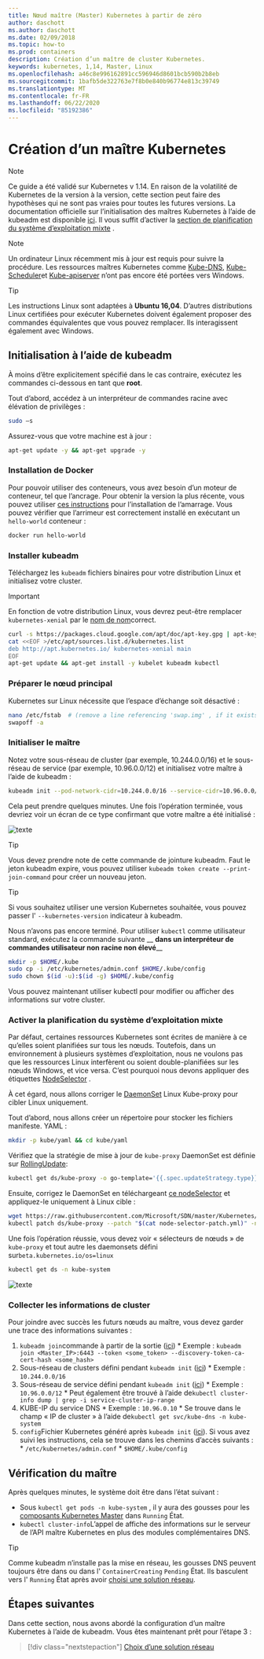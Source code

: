 ```yaml
---
title: Nœud maître (Master) Kubernetes à partir de zéro
author: daschott
ms.author: daschott
ms.date: 02/09/2018
ms.topic: how-to
ms.prod: containers
description: Création d’un maître de cluster Kubernetes.
keywords: kubernetes, 1,14, Master, Linux
ms.openlocfilehash: a46c8e996162891cc596946d8601bcb590b2b8eb
ms.sourcegitcommit: 1bafb5de322763e7f8b0e840b96774e813c39749
ms.translationtype: MT
ms.contentlocale: fr-FR
ms.lasthandoff: 06/22/2020
ms.locfileid: "85192386"
---
```

# <a name="creating-a-kubernetes-master"></a>Création d’un maître Kubernetes #
> [!NOTE]
> Ce guide a été validé sur Kubernetes v 1.14. En raison de la volatilité de Kubernetes de la version à la version, cette section peut faire des hypothèses qui ne sont pas vraies pour toutes les futures versions. La documentation officielle sur l’initialisation des maîtres Kubernetes à l’aide de kubeadm est disponible [ici](https://kubernetes.io/docs/setup/independent/install-kubeadm/). Il vous suffit d’activer la [section de planification du système d’exploitation mixte](#enable-mixed-os-scheduling) .

> [!NOTE]
> Un ordinateur Linux récemment mis à jour est requis pour suivre la procédure. Les ressources maîtres Kubernetes comme [Kube-DNS](https://kubernetes.io/docs/concepts/services-networking/dns-pod-service/), [Kube-Scheduler](https://kubernetes.io/docs/reference/command-line-tools-reference/kube-scheduler/)et [Kube-apiserver](https://kubernetes.io/docs/reference/command-line-tools-reference/kube-apiserver/) n’ont pas encore été portées vers Windows.

> [!tip]
> Les instructions Linux sont adaptées à **Ubuntu 16,04**. D’autres distributions Linux certifiées pour exécuter Kubernetes doivent également proposer des commandes équivalentes que vous pouvez remplacer. Ils interagissent également avec Windows.


## <a name="initialization-using-kubeadm"></a>Initialisation à l’aide de kubeadm ##
À moins d’être explicitement spécifié dans le cas contraire, exécutez les commandes ci-dessous en tant que **root**.

Tout d’abord, accédez à un interpréteur de commandes racine avec élévation de privilèges :

```bash
sudo –s
```

Assurez-vous que votre machine est à jour :

```bash
apt-get update -y && apt-get upgrade -y
```

### <a name="install-docker"></a>Installation de Docker ###
Pour pouvoir utiliser des conteneurs, vous avez besoin d’un moteur de conteneur, tel que l’ancrage. Pour obtenir la version la plus récente, vous pouvez utiliser [ces instructions](https://docs.docker.com/install/linux/docker-ce/ubuntu/) pour l’installation de l’amarrage. Vous pouvez vérifier que l’arrimeur est correctement installé en exécutant un `hello-world` conteneur :

```bash
docker run hello-world
```

### <a name="install-kubeadm"></a>Installer kubeadm ###
Téléchargez les `kubeadm` fichiers binaires pour votre distribution Linux et initialisez votre cluster.

> [!Important]
> En fonction de votre distribution Linux, vous devrez peut-être remplacer `kubernetes-xenial` par le [nom de nom](https://wiki.ubuntu.com/Releases)correct.

```bash
curl -s https://packages.cloud.google.com/apt/doc/apt-key.gpg | apt-key add -
cat <<EOF >/etc/apt/sources.list.d/kubernetes.list
deb http://apt.kubernetes.io/ kubernetes-xenial main
EOF
apt-get update && apt-get install -y kubelet kubeadm kubectl
```

### <a name="prepare-the-master-node"></a>Préparer le nœud principal ###
Kubernetes sur Linux nécessite que l’espace d’échange soit désactivé :

```bash
nano /etc/fstab  # (remove a line referencing 'swap.img' , if it exists)
swapoff -a
```

### <a name="initialize-master"></a>Initialiser le maître ###
Notez votre sous-réseau de cluster (par exemple, 10.244.0.0/16) et le sous-réseau de service (par exemple, 10.96.0.0/12) et initialisez votre maître à l’aide de kubeadm :

```bash
kubeadm init --pod-network-cidr=10.244.0.0/16 --service-cidr=10.96.0.0/12
```

Cela peut prendre quelques minutes. Une fois l’opération terminée, vous devriez voir un écran de ce type confirmant que votre maître a été initialisé :

![texte](media/kubeadm-init.png)

> [!tip]
> Vous devez prendre note de cette commande de jointure kubeadm. Faut le jeton kubeadm expire, vous pouvez utiliser `kubeadm token create --print-join-command` pour créer un nouveau jeton.

> [!tip]
> Si vous souhaitez utiliser une version Kubernetes souhaitée, vous pouvez passer l' `--kubernetes-version` indicateur à kubeadm.

Nous n’avons pas encore terminé. Pour utiliser `kubectl` comme utilisateur standard, exécutez la commande suivante __ **dans un interpréteur de commandes utilisateur non racine non élevé**__

```bash
mkdir -p $HOME/.kube
sudo cp -i /etc/kubernetes/admin.conf $HOME/.kube/config
sudo chown $(id -u):$(id -g) $HOME/.kube/config
```
Vous pouvez maintenant utiliser kubectl pour modifier ou afficher des informations sur votre cluster.

### <a name="enable-mixed-os-scheduling"></a>Activer la planification du système d’exploitation mixte ###
Par défaut, certaines ressources Kubernetes sont écrites de manière à ce qu’elles soient planifiées sur tous les nœuds. Toutefois, dans un environnement à plusieurs systèmes d’exploitation, nous ne voulons pas que les ressources Linux interfèrent ou soient double-planifiées sur les nœuds Windows, et vice versa. C’est pourquoi nous devons appliquer des étiquettes [NodeSelector](https://kubernetes.io/docs/concepts/configuration/assign-pod-node/#nodeselector) .

À cet égard, nous allons corriger le [DaemonSet](https://kubernetes.io/docs/concepts/workloads/controllers/daemonset/) Linux Kube-proxy pour cibler Linux uniquement.

Tout d’abord, nous allons créer un répertoire pour stocker les fichiers manifeste. YAML :
```bash
mkdir -p kube/yaml && cd kube/yaml
```

Vérifiez que la stratégie de mise à jour de `kube-proxy` DaemonSet est définie sur [RollingUpdate](https://kubernetes.io/docs/tasks/manage-daemon/update-daemon-set/):

```bash
kubectl get ds/kube-proxy -o go-template='{{.spec.updateStrategy.type}}{{"\n"}}' --namespace=kube-system
```

Ensuite, corrigez le DaemonSet en téléchargeant [ce nodeSelector](https://github.com/Microsoft/SDN/tree/master/Kubernetes/flannel/l2bridge/manifests/node-selector-patch.yml) et appliquez-le uniquement à Linux cible :

```bash
wget https://raw.githubusercontent.com/Microsoft/SDN/master/Kubernetes/flannel/l2bridge/manifests/node-selector-patch.yml
kubectl patch ds/kube-proxy --patch "$(cat node-selector-patch.yml)" -n=kube-system
```

Une fois l’opération réussie, vous devez voir « sélecteurs de nœuds » de `kube-proxy` et tout autre les daemonsets défini sur`beta.kubernetes.io/os=linux`

```bash
kubectl get ds -n kube-system
```

![texte](media/kube-proxy-ds.png)

### <a name="collect-cluster-information"></a>Collecter les informations de cluster ###
Pour joindre avec succès les futurs nœuds au maître, vous devez garder une trace des informations suivantes :
  1. `kubeadm join`commande à partir de la sortie ([ici](#initialize-master))
    * Exemple : `kubeadm join <Master_IP>:6443 --token <some_token> --discovery-token-ca-cert-hash <some_hash>`
  2. Sous-réseau de clusters défini pendant `kubeadm init` ([ici](#initialize-master))
    * Exemple : `10.244.0.0/16`
  3. Sous-réseau de service défini pendant `kubeadm init` ([ici](#initialize-master))
    * Exemple : `10.96.0.0/12`
    * Peut également être trouvé à l’aide de`kubectl cluster-info dump | grep -i service-cluster-ip-range`
  4. KUBE-IP du service DNS
    * Exemple : `10.96.0.10`
    * Se trouve dans le champ « IP de cluster » à l’aide de`kubectl get svc/kube-dns -n kube-system`
  5. `config`Fichier Kubernetes généré après `kubeadm init` ([ici](#initialize-master)). Si vous avez suivi les instructions, cela se trouve dans les chemins d’accès suivants :
    * `/etc/kubernetes/admin.conf`
    * `$HOME/.kube/config`

## <a name="verifying-the-master"></a>Vérification du maître ##
Après quelques minutes, le système doit être dans l’état suivant :

  - Sous `kubectl get pods -n kube-system` , il y aura des gousses pour les [composants Kubernetes Master](https://kubernetes.io/docs/concepts/overview/components/#master-components) dans `Running` État.
  - `kubectl cluster-info`L’appel de affiche des informations sur le serveur de l’API maître Kubernetes en plus des modules complémentaires DNS.

> [!tip]
> Comme kubeadm n’installe pas la mise en réseau, les gousses DNS peuvent toujours être dans ou dans l' `ContainerCreating` `Pending` État. Ils basculent vers l' `Running` État après avoir [choisi une solution réseau](./network-topologies.md).

## <a name="next-steps"></a>Étapes suivantes ##
Dans cette section, nous avons abordé la configuration d’un maître Kubernetes à l’aide de kubeadm. Vous êtes maintenant prêt pour l’étape 3 :

> [!div class="nextstepaction"]
> [Choix d’une solution réseau](./network-topologies.md)